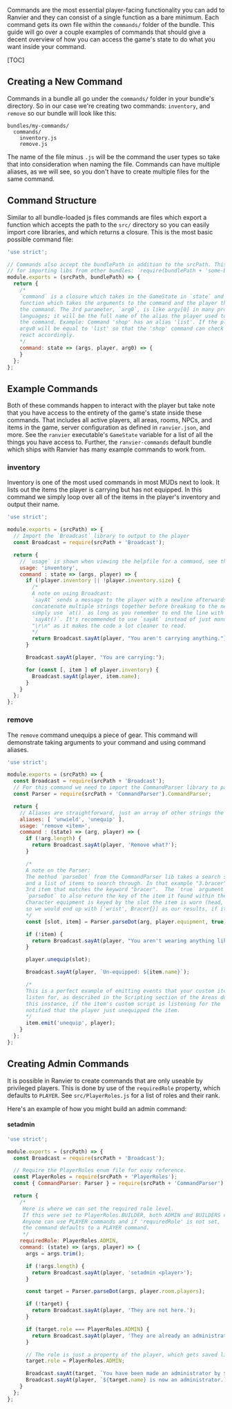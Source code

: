 Commands are the most essential player-facing functionality you can add to Ranvier and they can consist of a single function as a bare minimum. Each
command gets its own file within the `commands/` folder of the bundle. This guide will go over a couple examples of
commands that should give a decent overview of how you can access the game's state to do what you want inside your command.

[TOC]

## Creating a New Command

Commands in a bundle all go under the `commands/` folder in your bundle's directory. So in our case we're creating two
commands: `inventory`, and `remove` so our bundle will look like this:

```
bundles/my-commands/
  commands/
    inventory.js
    remove.js
```

The name of the file minus `.js` will be the command the user types so take that into consideration when naming the
file. Commands can have multiple aliases, as we will see, so you don't have to create multiple files for the same command.

## Command Structure

Similar to all bundle-loaded js files commands are files which export a function which accepts the path to the `src/`
directory so you can easily import core libraries, and which returns a closure. This is the most basic possible
command file:

```javascript
'use strict';

// Commands also accept the bundlePath in addition to the srcPath. This is useful
// for importing libs from other bundles: `require(bundlePath + 'some-bundle/lib/foo.js');`
module.exports = (srcPath, bundlePath) => {
  return {
    /*
    `command` is a closure which takes in the GameState in `state` and returns a
    function which takes the arguments to the command and the player that executed
    the command. The 3rd parameter, `arg0`, is like argv[0] in many programming
    languages; it will be the full name of the alias the player used to execute
    the command. Example: Command 'shop' has an alias 'list'. If the player types 'lis',
    argv0 will be equal to 'list' so that the 'shop' command can check for it and
    react accordingly.
    */
    command: state => (args, player, arg0) => {
    }
  };
};
```

## Example Commands

Both of these commands happen to interact with the player but take note that you have access to the entirety of the game's
state inside these commands. That includes all active players, all areas, rooms, NPCs, and items in the game, server
configuration as defined in `ranvier.json`, and more. See the `ranvier` executable's `GameState` variable for a list of
all the things you have access to. Further, the `ranvier-commands` default bundle which ships with Ranvier has many example
commands to work from.

### inventory

Inventory is one of the most used commands in most MUDs next to look. It lists out the items the player is carrying but
has not equipped. In this command we simply loop over all of the items in the player's inventory and output their name.

```javascript
'use strict';

module.exports = (srcPath) => {
  // Import the `Broadcast` library to output to the player
  const Broadcast = require(srcPath + 'Broadcast');

  return {
    // `usage` is shown when viewing the helpfile for a command, see the Helpfiles section for more detail
    usage: 'inventory',
    command : state => (args, player) => {
      if (!player.inventory || !player.inventory.size) {
        /*
        A note on using Broadcast:
        `sayAt` sends a message to the player with a newline afterwards. If you need to
        concatenate multiple strings together before breaking to the next line you can
        simply use `at()` as long as you remember to end the line with a newline using
        `sayAt()`. It's recommended to use `sayAt` instead of just manually appending
        "\r\n" as it makes the code a lot cleaner to read.
        */
        return Broadcast.sayAt(player, "You aren't carrying anything.");
      }

      Broadcast.sayAt(player, "You are carrying:");

      for (const [, item ] of player.inventory) {
        Broadcast.sayAt(player, item.name);
      }
    }
  };
};
```

### remove

The `remove` command unequips a piece of gear. This command will demonstrate taking arguments to your command and using
command aliases.

```javascript
'use strict';

module.exports = (srcPath) => {
  const Broadcast = require(srcPath + 'Broadcast');
  // For this command we need to import the CommandParser library to parse the argument to `remove`
  const Parser = require(srcPath + 'CommandParser').CommandParser;

  return {
    // Aliases are straightforward, just an array of other strings the player can type to call this command
    aliases: [ 'unwield', 'unequip' ],
    usage: 'remove <item>',
    command : (state) => (arg, player) => {
      if (!arg.length) {
        return Broadcast.sayAt(player, 'Remove what?');
      }

      /*
      A note on the Parser:
      The method `parseDot` from the CommandParser lib takes a search string like "3.bracer"
      and a list of items to search through. In that example "3.bracer" would find the
      3rd item that matches the keyword "bracer".  The `true` argument here just tells
      `parseDot` to also return the key of the item it found within the list as
      Character equipment is keyed by the slot the item is worn (head, wrist, etc.),
      so we would end up with ['wrist', Bracer{}] as our results, if it were found.
      */
      const [slot, item] = Parser.parseDot(arg, player.equipment, true);

      if (!item) {
        return Broadcast.sayAt(player, "You aren't wearing anything like that.");
      }

      player.unequip(slot);

      Broadcast.sayAt(player, `Un-equipped: ${item.name}`);

      /*
      This is a perfect example of emitting events that your custom item scripts will
      listen for, as described in the Scripting section of the Areas documentation. In
      this instance, if the item's custom script is listening for the `unequip` event, it will be
      notified that the player just unequipped the item.
      */
      item.emit('unequip', player);
    }
  };
};
```

## Creating Admin Commands

It is possible in Ranvier to create commands that are only useable by privileged players. This is done by use of the `requiredRole` property, which defaults to `PLAYER`. See `src/PlayerRoles.js` for a list of roles and their rank.

Here's an example of how you might build an admin command:

#### setadmin

```javascript
'use strict';

module.exports = (srcPath) => {
  const Broadcast = require(srcPath + 'Broadcast');

  // Require the PlayerRoles enum file for easy reference.
  const PlayerRoles = require(srcPath + 'PlayerRoles');
  const { CommandParser: Parser } = require(srcPath + 'CommandParser');

  return {
    /*
     Here is where we can set the required role level.
     If this were set to PlayerRoles.BUILDER, both ADMIN and BUILDERS could use it.
     Anyone can use PLAYER commands and if 'requiredRole' is not set,
     the command defaults to a PLAYER command.
     */
    requiredRole: PlayerRoles.ADMIN,
    command: (state) => (args, player) => {
      args = args.trim();

      if (!args.length) {
        return Broadcast.sayAt(player, 'setadmin <player>');
      }

      const target = Parser.parseDot(args, player.room.players);

      if (!target) {
        return Broadcast.sayAt(player, 'They are not here.');
      }

      if (target.role === PlayerRoles.ADMIN) {
        return Broadcast.sayAt(player, 'They are already an administrator.');
      }

      // The role is just a property of the player, which gets saved like any other.
      target.role = PlayerRoles.ADMIN;

      Broadcast.sayAt(target, `You have been made an administrator by ${this.name}.`);
      Broadcast.sayAt(player, `${target.name} is now an administrator.`);
    }
  };
};
```
